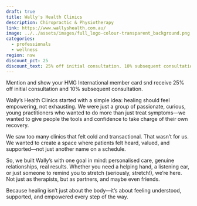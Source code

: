 ```yaml
---
draft: true
title: Wally's Health Clinics
description: Chiropractic & Physiotherapy
link: https://www.wallyshealth.com.au/
image: ../../assets/images/full_logo-colour-transparent_background.png
categories:
  - professionals
  - wellness
region: nsw
discount_pct: 25
discount_text: 25% off initial consultation. 10% subsequent consultation
---
```

Mention and show your HMG International member card snd receive 25% off initial consultation and 10% subsequent consultation.

Wally’s Health Clinics started with a simple idea: healing should feel empowering, not exhausting. We were just a group of passionate, curious, young practitioners who wanted to do more than just treat symptoms—we wanted to give people the tools and confidence to take charge of their own recovery.

We saw too many clinics that felt cold and transactional. That wasn’t for us. We wanted to create a space where patients felt heard, valued, and supported—not just another name on a schedule.

So, we built Wally’s with one goal in mind: personalised care, genuine relationships, real results. Whether you need a helping hand, a listening ear, or just someone to remind you to stretch (seriously, stretch!), we’re here. Not just as therapists, but as partners, and maybe even friends.

Because healing isn’t just about the body—it’s about feeling understood, supported, and empowered every step of the way.
